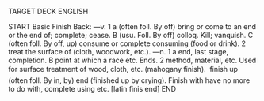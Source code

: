 TARGET DECK
ENGLISH

START
Basic
Finish
Back: —v. 1 a (often foll. By off) bring or come to an end or the end of; complete; cease. B (usu. Foll. By off) colloq. Kill; vanquish. C (often foll. By off, up) consume or complete consuming (food or drink). 2 treat the surface of (cloth, woodwork, etc.). —n. 1 a end, last stage, completion. B point at which a race etc. Ends. 2 method, material, etc. Used for surface treatment of wood, cloth, etc. (mahogany finish).  finish up (often foll. By in, by) end (finished up by crying). Finish with have no more to do with, complete using etc. [latin finis end]
END
